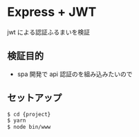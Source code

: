 # Express + JWT

jwt による認証ふるまいを検証

## 検証目的

* spa 開発で api 認証のを組み込みたいので

## セットアップ

```bash
$ cd {project}
$ yarn
$ node bin/www
```
